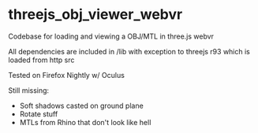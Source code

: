 # threejs_obj_viewer_webvr

Codebase for loading and viewing a OBJ/MTL in three.js webvr

All dependencies are included in /lib with exception to threejs r93 which is loaded from http src

Tested on Firefox Nightly w/ Oculus 

Still missing:

- Soft shadows casted on ground plane
- Rotate stuff
- MTLs from Rhino that don't look like hell
